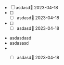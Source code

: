 - [ ] asdasd📅 2023-04-18 
- [ ] - [ ] asdasd📅 2023-04-18 
- [ ] - [ ] asdasd📅 2023-04-18 
- asdasdasd
- asdasasd
- - [ ] asdasd📅 2023-04-18 


